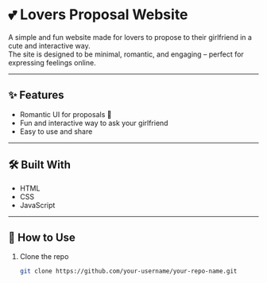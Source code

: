 # 💕 Lovers Proposal Website  

A simple and fun website made for lovers to propose to their girlfriend in a cute and interactive way.  
The site is designed to be minimal, romantic, and engaging – perfect for expressing feelings online.  

---

## ✨ Features  
- Romantic UI for proposals 💌  
- Fun and interactive way to ask your girlfriend  
- Easy to use and share  

---

## 🛠️ Built With  
- HTML  
- CSS  
- JavaScript  

---

## 🚀 How to Use  
1. Clone the repo  
   ```bash
   git clone https://github.com/your-username/your-repo-name.git

